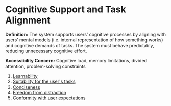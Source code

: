 # Cognitive Support and Task Alignment


**Definition:** The system supports users’ cognitive processes by aligning with users’ mental models (i.e. internal representation of how something works) and cognitive demands of tasks. The system must behave predictably, reducing unnecessary cognitive effort.

**Accessibility Concern:** Cognitive load, memory limitations, divided attention, problem-solving constraints

1. [Learnability](learnability.md)
2. [Suitability for the user's tasks](suitability-for-the-user's-tasks.md)
3. [Conciseness](conciseness.md)
4. [Freedom from distraction](freedom-from-distraction.md)
5. [Conformity with user expectations](conformity-with-user-expectations.md)
